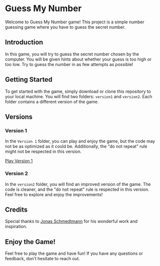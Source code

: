 # Guess My Number

Welcome to Guess My Number game! This project is a simple number guessing game where you have to guess the secret number.

## Introduction

In this game, you will try to guess the secret number chosen by the computer. You will be given hints about whether your guess is too high or too low. Try to guess the number in as few attempts as possible!

## Getting Started

To get started with the game, simply download or clone this repository to your local machine. You will find two folders: `version1` and `version2`. Each folder contains a different version of the game.

## Versions

### Version 1

In the `Version 1` folder, you can play and enjoy the game, but the code may not be as optimized as it could be. Additionally, the "do not repeat" rule might not be respected in this version.

[Play Version 1](https://guess-my-number-version-1.netlify.app/)

### Version 2

In the `version2` folder, you will find an improved version of the game. The code is cleaner, and the "do not repeat" rule is respected in this version. Feel free to explore and enjoy the improvements!

## Credits

Special thanks to [Jonas Schmedtmann](https://github.com/jonasschmedtmann) for his wonderful work and inspiration.

## Enjoy the Game!

Feel free to play the game and have fun! If you have any questions or feedback, don't hesitate to reach out.
